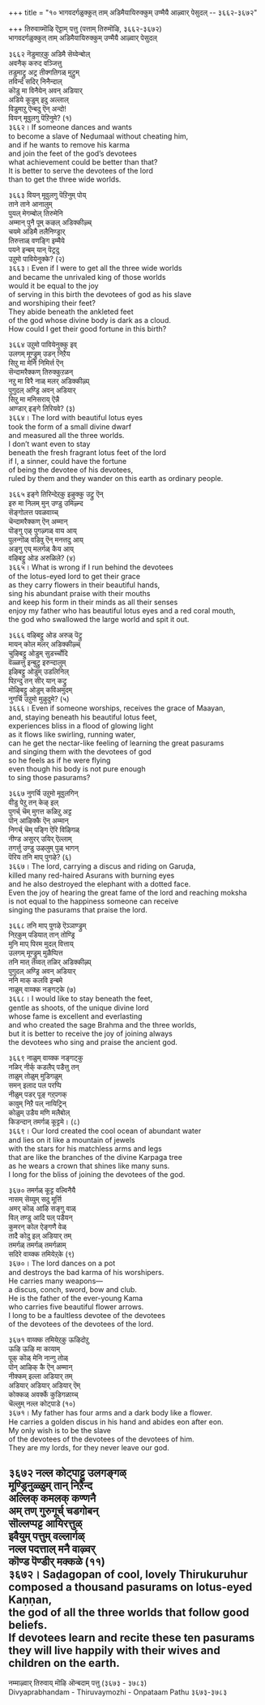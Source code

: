 +++
title = "१० भागवदर्गळुक्कुत् ताम् अडिमैयायिरुक्कुम् उण्मैयै आऴ्वार् पेसुदल् -- ३६६२-३६७२"

+++
तिरुवाय्मॊऴि ऎट्टाम् पत्तु (पत्ताम् तिरुमॊऴि, ३६६२-३६७२)  
भागवदर्गळुक्कुत् ताम् अडिमैयायिरुक्कुम् उण्मैयै आऴ्वार् पेसुदल्  

३६६२ नॆडुमाऱ्‌कु अडिमै सॆय्वेन्बोल्  
अवनैक् करुद वञ्जित्तु  
तडुमाट्रु अट्र तीक्गतिगळ् मुट्रुम्  
तविर्न्द सदिर् निनैन्दाल्  
कॊडु मा विनैयेन् अवन् अडियार्  
अडिये कूडुम् इदु अल्लाल्  
विडुमाऱु ऎन्बदु ऎन् अन्दो!  
वियन् मूवुलगु पॆऱिनुमे? (१)  
३६६२। If someone dances and wants  
to become a slave of Neḍumaal without cheating him,  
and if he wants to remove his karma  
and join the feet of the god’s devotees  
what achievement could be better than that?  
It is better to serve the devotees of the lord  
than to get the three wide worlds.  

३६६३ वियन् मूवुलगु पॆऱिनुम् पोय्  
ताने ताने आनालुम्  
पुयल् मेगम्बोल् तिरुमेनि  
अम्मान् पुनै पूम् कऴल् अडिक्कीऴ्च्  
चयमे अडिमै तलैनिण्ड्रार्  
तिरुत्ताळ् वणङ्गि इम्मैये  
पयने इन्बम् यान् पॆट्रदु  
उऱुमो पावियेनुक्के? (२)  
३६६३। Even if I were to get all the three wide worlds  
and became the unrivaled king of those worlds  
would it be equal to the joy  
of serving in this birth the devotees of god as his slave  
and worshiping their feet?  
They abide beneath the ankleted feet  
of the god whose divine body is dark as a cloud.  
How could I get their good fortune in this birth?  

३६६४ उऱुमो पावियेनुक्कु इव्  
उलगम् मूण्ड्रुम् उडन् निऱैय  
सिऱु मा मेनि निमिर्त्त ऎन्  
सॆन्दामरैक्कण् तिरुक्कुऱळन्  
नऱु मा विरै नाळ् मलर् अडिक्कीऴ्प्  
पुगुदल् अण्ड्रि अवन् अडियार्  
सिऱु मा मनिसराय् ऎन्नै  
आण्डार् इङ्गे तिरियवे? (३)  
३६६४। The lord with beautiful lotus eyes  
took the form of a small divine dwarf  
and measured all the three worlds.  
I don’t want even to stay  
beneath the fresh fragrant lotus feet of the lord  
if I, a sinner, could have the fortune  
of being the devotee of his devotees,  
ruled by them and they wander on this earth as ordinary people.  


३६६५ इङ्गे तिरिन्देऱ्‌कु इऴुक्कु उट्रु ऎन्  
इरु मा निलम् मुन् उण्डु उमिऴ्न्द  
सॆङ्गोलत्त पवळवाय्च्  
चॆन्दामरैक्कण् ऎन् अम्मान्  
पॊङ्गु एऴ् पुगऴ्गळ् वाय आय्  
पुलन्गॊळ् वडिवु ऎन् मनत्तदु आय्  
अङ्गु एय् मलर्गळ् कैय आय्  
वऴिबट्टु ओड अरुळिले? (४)  
३६६५। What is wrong if I run behind the devotees  
of the lotus-eyed lord to get their grace  
as they carry flowers in their beautiful hands,  
sing his abundant praise with their mouths  
and keep his form in their minds as all their senses  
enjoy my father who has beautiful lotus eyes and a red coral mouth,  
the god who swallowed the large world and spit it out.  

३६६६ वऴिबट्टु ओड अरुळ् पॆट्रु  
मायन् कोल मलर् अडिक्कीऴ्च्  
चुऴिबट्टु ओडुम् सुडर्च्चोदि  
वॆळ्ळत्तु इन्बुट्रु इरुन्दालुम्  
इऴिबट्टु ओडुम् उडलिनिल्  
पिऱन्दु तन् सीर् यान् कट्रु  
मॊऴिबट्टु ओडुम् कविअमुदम्  
नुगर्चि उऱुमो मुऴुदुमे? (५)  
३६६६। Even if someone worships, receives the grace of Maayan,  
and, staying beneath his beautiful lotus feet,  
experiences bliss in a flood of glowing light  
as it flows like swirling, running water,  
can he get the nectar-like feeling of learning the great pasurams  
and singing them with the devotees of god  
so he feels as if he were flying  
even though his body is not pure enough  
to sing those pasurams?  

३६६७ नुगर्चि उऱुमो मूवुलगिन्  
वीडु पेऱु तन् केऴ् इल्  
पुगर्च् चॆम् मुगत्त कळिऱु अट्ट  
पॊन् आऴिक्कै ऎन् अम्मान्  
निगर्च् चॆम् पङ्गि ऎरि विऴिगळ्  
नीण्ड असुरर् उयिर् ऎल्लाम्  
तगर्त्तु उण्डु उऴलुम् पुळ् भागन्  
पॆरिय तनि माप् पुगऴे? (६)  
३६६७। The lord, carrying a discus and riding on Garuḍa,  
killed many red-haired Asurans with burning eyes  
and he also destroyed the elephant with a dotted face.  
Even the joy of hearing the great fame of the lord and reaching moksha  
is not equal to the happiness someone can receive  
singing the pasurams that praise the lord.  

३६६८ तनि माप् पुगऴे ऎञ्ञाण्ड्रुम्  
निऱ्‌कुम् पडियात् तान् तोण्ड्रि  
मुनि माप् पिरम मुदल् वित्ताय्  
उलगम् मूण्ड्रुम् मुळैप्पित्त  
तनि मात् तॆय्वत् तळिर् अडिक्कीऴ्प्  
पुगुदल् अण्ड्रि अवन् अडियार्  
ननि माक् कलवि इन्बमे  
नाळुम् वाय्क्क नङ्गट्के (७)  
३६६८। I would like to stay beneath the feet,  
gentle as shoots, of the unique divine lord  
whose fame is excellent and everlasting  
and who created the sage Brahma and the three worlds,  
but it is better to receive the joy of joining always  
the devotees who sing and praise the ancient god.  

३६६९ नाळुम् वाय्क्क नङ्गट्कु  
नळिर् नीर्क् कडलैप् पडैत्तु तन्  
ताळुम् तोळुम् मुडिगळुम्  
समन् इलाद पल परप्पि  
नीळुम् पडर् पूङ् गऱ्‌पगक्  
कावुम् निऱै पल् नायिट्रिन्  
कोळुम् उडैय मणि मलैबोल्  
किडन्दान् तमर्गळ् कूट्टमे। (८)  
३६६९। Our lord created the cool ocean of abundant water  
and lies on it like a mountain of jewels  
with the stars for his matchless arms and legs  
that are like the branches of the divine Karpaga tree  
as he wears a crown that shines like many suns.  
I long for the bliss of joining the devotees of the god.  

३६७० तमर्गळ् कूट्ट वल्विनैयै  
नासम् सॆय्युम् सदु मूर्त्ति  
अमर् कॊळ् आऴि सङ्गु वाळ्  
विल् तण्डु आदि पल् पडैयन्  
कुमरन् कोल ऐङ्गणै वेळ्  
तादै कोदु इल् अडियार् तम्  
तमर्गळ् तमर्गळ् तमर्गळाम्  
सदिरे वाय्क्क तमियेऱ्‌के (९)  
३६७०। The lord dances on a pot  
and destroys the bad karma of his worshipers.  
He carries many weapons—  
a discus, conch, sword, bow and club.  
He is the father of the ever-young Kama  
who carries five beautiful flower arrows.  
I long to be a faultless devotee of the devotees  
of the devotees of the devotees of the lord.  

३६७१ वाय्क्क तमियेऱ्‌कु ऊऴिदोऱु  
ऊऴि ऊऴि मा कायाम्  
पूक् कॊळ् मेनि नान्गु तोळ्  
पॊन् आऴिक् कै ऎन् अम्मान्  
नीक्कम् इल्ला अडियार् तम्  
अडियार् अडियार् अडियार् ऎम्  
कोक्कळ् अवर्क्के कुडिगळाय्च्  
चॆल्लुम् नल्ल कोट्पाडे (१०)  
३६७१। My father has four arms and a dark body like a flower.  
He carries a golden discus in his hand and abides eon after eon.  
My only wish is to be the slave  
of the devotees of the devotees of the devotees of him.  
They are my lords, for they never leave our god.  

३६७२ नल्ल कोट्पाट्टु उलगङ्गळ्  
मूण्ड्रिनुळ्ळुम् तान् निऱैन्द  
अल्लिक् कमलक् कण्णनै  
अम् तण् गुरुगूर्च् चडगोबन्  
सॊल्लप्पट्ट आयिरत्तुळ्  
इवैयुम् पत्तुम् वल्लार्गळ्  
नल्ल पदत्ताल् मनै वाऴ्वर्  
कॊण्ड पॆण्डीर् मक्कळे (११)  
३६७२। Saḍagopan of cool, lovely Thirukuruhur  
composed a thousand pasurams on lotus-eyed Kaṇṇan,  
the god of all the three worlds that follow good beliefs.  
If devotees learn and recite these ten pasurams  
they will live happily with their wives and children on the earth.  
----------------  
नम्माऴ्वार् तिरुवाय् मॊऴि ऒन्बदाम् पत्तु (३६७३ - ३७८३)  
Divyaprabhandam - Thiruvaymozhi - Onpataam Pathu ३६७३-३७८३  
